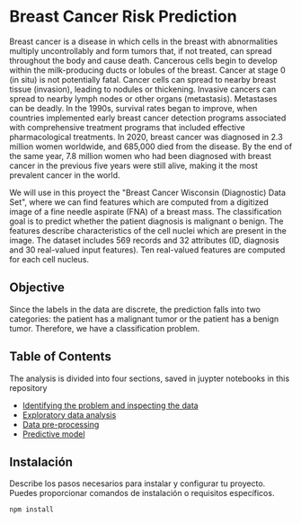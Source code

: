 # Breast Cancer Risk Prediction

Breast cancer is a disease in which cells in the breast with abnormalities multiply uncontrollably and form tumors that, if not treated, can spread throughout the body and cause death. Cancerous cells begin to develop within the milk-producing ducts or lobules of the breast. Cancer at stage 0 (in situ) is not potentially fatal. Cancer cells can spread to nearby breast tissue (invasion), leading to nodules or thickening. Invasive cancers can spread to nearby lymph nodes or other organs (metastasis). Metastases can be deadly. 
In the 1990s, survival rates began to improve, when countries implemented early breast cancer detection programs associated with comprehensive treatment programs that included effective pharmacological treatments. In 2020, breast cancer was diagnosed in 2.3 million women worldwide, and 685,000 died from the disease. By the end of the same year, 7.8 million women who had been diagnosed with breast cancer in the previous five years were still alive, making it the most prevalent cancer in the world. 

We will use in this proyect the "Breast Cancer Wisconsin (Diagnostic) Data Set", where we can find features which are computed from a digitized image of a fine needle aspirate (FNA) of a breast mass. The classification goal is to predict whether the patient diagnosis is malignant o benign. The features describe characteristics of the cell nuclei which are present in the image. The dataset includes 569 records and 32 attributes (ID, diagnosis and 30 real-valued input features). Ten real-valued features are computed for each cell nucleus.

## Objective
Since the labels in the data are discrete, the prediction falls into two categories: the patient has a malignant tumor or the patient has a benign tumor. Therefore, we have a classification problem.

## Table of Contents
The analysis is divided into four sections, saved in juypter notebooks in this repository
- [Identifying the problem and inspecting the data](#identifying-the-problem-and-inspecting-the-data)
- [Exploratory data analysis](#exploratory-data-analysis)
- [Data pre-processing](#data-pre-processing)
- [Predictive model](#predictive-model)

## Instalación
Describe los pasos necesarios para instalar y configurar tu proyecto. Puedes proporcionar comandos de instalación o requisitos específicos.

```bash
npm install
  